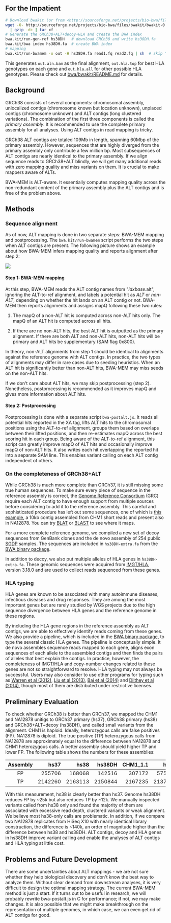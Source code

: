 ## For the Impatient

```sh
# Download bwakit (or from <http://sourceforge.net/projects/bio-bwa/files/bwakit/> manually)
wget -O- http://sourceforge.net/projects/bio-bwa/files/bwakit/bwakit-0.7.12_x64-linux.tar.bz2/download \
  | gzip -dc | tar xf -
# Generate the GRCh38+ALT+decoy+HLA and create the BWA index
bwa.kit/run-gen-ref hs38DH   # download GRCh38 and write hs38DH.fa
bwa.kit/bwa index hs38DH.fa  # create BWA index
# mapping
bwa.kit/run-bwamem -o out -H hs38DH.fa read1.fq read2.fq | sh  # skip "|sh" to show command lines
```

This generates `out.aln.bam` as the final alignment, `out.hla.top` for best HLA
genotypes on each gene and `out.hla.all` for other possible HLA genotypes.
Please check out [bwa/bwakit/README.md][kithelp] for details.

## Background

GRCh38 consists of several components: chromosomal assembly, unlocalized contigs
(chromosome known but location unknown), unplaced contigs (chromosome unknown)
and ALT contigs (long clustered variations). The combination of the first three
components is called the *primary assembly*. It is recommended to use the
complete primary assembly for all analyses. Using ALT contigs in read mapping is
tricky.

GRCh38 ALT contigs are totaled 109Mb in length, spanning 60Mbp of the primary
assembly. However, sequences that are highly diverged from the primary assembly
only contribute a few million bp. Most subsequences of ALT contigs are nearly
identical to the primary assembly. If we align sequence reads to GRCh38+ALT
blindly, we will get many additional reads with zero mapping quality and miss
variants on them. It is crucial to make mappers aware of ALTs.

BWA-MEM is ALT-aware. It essentially computes mapping quality across the
non-redundant content of the primary assembly plus the ALT contigs and is free
of the problem above.

## Methods

### Sequence alignment

As of now, ALT mapping is done in two separate steps: BWA-MEM mapping and
postprocessing. The `bwa.kit/run-bwamem` script performs the two steps when ALT
contigs are present. The following picture shows an example about how BWA-MEM
infers mapping quality and reports alignment after step 2:

![](http://lh3lh3.users.sourceforge.net/images/alt-demo.png)

#### Step 1: BWA-MEM mapping

At this step, BWA-MEM reads the ALT contig names from "*idxbase*.alt", ignoring
the ALT-to-ref alignment, and labels a potential hit as *ALT* or *non-ALT*,
depending on whether the hit lands on an ALT contig or not. BWA-MEM then reports
alignments and assigns mapQ following these two rules:

1. The mapQ of a non-ALT hit is computed across non-ALT hits only. The mapQ of
   an ALT hit is computed across all hits.

2. If there are no non-ALT hits, the best ALT hit is outputted as the primary
   alignment. If there are both ALT and non-ALT hits, non-ALT hits will be
   primary and ALT hits be supplementary (SAM flag 0x800).

In theory, non-ALT alignments from step 1 should be identical to alignments
against the reference genome with ALT contigs. In practice, the two types of
alignments may differ in rare cases due to seeding heuristics. When an ALT hit
is significantly better than non-ALT hits, BWA-MEM may miss seeds on the
non-ALT hits.

If we don't care about ALT hits, we may skip postprocessing (step 2).
Nonetheless, postprocessing is recommended as it improves mapQ and gives more
information about ALT hits.

#### Step 2: Postprocessing

Postprocessing is done with a separate script `bwa-postalt.js`. It reads all
potential hits reported in the XA tag, lifts ALT hits to the chromosomal
positions using the ALT-to-ref alignment, groups them based on overlaps between
their lifted positions, and then re-estimates mapQ across the best scoring hit
in each group. Being aware of the ALT-to-ref alignment, this script can greatly
improve mapQ of ALT hits and occasionally improve mapQ of non-ALT hits. It also
writes each hit overlapping the reported hit into a separate SAM line. This
enables variant calling on each ALT contig independent of others.

### On the completeness of GRCh38+ALT

While GRCh38 is much more complete than GRCh37, it is still missing some true
human sequences. To make sure every piece of sequence in the reference assembly
is correct, the [Genome Reference Consortium][grc] (GRC) require each ALT contig
to have enough support from multiple sources before considering to add it to the
reference assembly. This careful and sophisticated procedure has left out some
sequences, one of which is [this example][novel], a 10kb contig assembled from
CHM1 short reads and present also in NA12878. You can try [BLAT][blat] or
[BLAST][blast] to see where it maps.

For a more complete reference genome, we compiled a new set of decoy sequences
from GenBank clones and the de novo assembly of 254 public [SGDP][sgdp] samples.
The sequences are included in `hs38DH-extra.fa` from the [BWA binary
package][res].

In addition to decoy, we also put multiple alleles of HLA genes in
`hs38DH-extra.fa`. These genomic sequences were acquired from [IMGT/HLA][hladb],
version 3.18.0 and are used to collect reads sequenced from these genes.

### HLA typing

HLA genes are known to be associated with many autoimmune diseases, infectious
diseases and drug responses. They are among the most important genes but are
rarely studied by WGS projects due to the high sequence divergence between
HLA genes and the reference genome in these regions.

By including the HLA gene regions in the reference assembly as ALT contigs, we
are able to effectively identify reads coming from these genes. We also provide
a pipeline, which is included in the [BWA binary package][res], to type the
several classic HLA genes. The pipeline is conceptually simple. It de novo
assembles sequence reads mapped to each gene, aligns exon sequences of each
allele to the assembled contigs and then finds the pairs of alleles that best
explain the contigs. In practice, however, the completeness of IMGT/HLA and
copy-number changes related to these genes are not so straightforward to
resolve. HLA typing may not always be successful. Users may also consider to use
other programs for typing such as [Warren et al (2012)][hla4], [Liu et al
(2013)][hla2], [Bai et al (2014)][hla3] and [Dilthey et al (2014)][hla1], though
most of them are distributed under restrictive licenses.

## Preliminary Evaluation

To check whether GRCh38 is better than GRCh37, we mapped the CHM1 and NA12878
unitigs to GRCh37 primary (hs37), GRCh38 primary (hs38) and GRCh38+ALT+decoy
(hs38DH), and called small variants from the alignment. CHM1 is haploid.
Ideally, heterozygous calls are false positives (FP). NA12878 is diploid. The
true positive (TP) heterozygous calls from NA12878 are approximately equal
to the difference between NA12878 and CHM1 heterozygous calls. A better assembly
should yield higher TP and lower FP. The following table shows the numbers for
these assemblies:

|Assembly|hs37   |hs38   |hs38DH|CHM1_1.1|  huref|
|:------:|------:|------:|------:|------:|------:|
|FP      | 255706| 168068| 142516|307172 | 575634|
|TP      |2142260|2163113|2150844|2167235|2137053|

With this measurement, hs38 is clearly better than hs37. Genome hs38DH reduces
FP by ~25k but also reduces TP by ~12k. We manually inspected variants called
from hs38 only and found the majority of them are associated with excessive read
depth, clustered variants or weak alignment. We believe most hs38-only calls are
problematic. In addition, if we compare two NA12878 replicates from HiSeq X10
with nearly identical library construction, the difference is ~140k, an order
of magnitude higher than the difference between hs38 and hs38DH. ALT contigs,
decoy and HLA genes in hs38DH improve variant calling and enable the analyses of
ALT contigs and HLA typing at little cost.

## Problems and Future Development

There are some uncertainties about ALT mappings - we are not sure whether they
help biological discovery and don't know the best way to analyze them. Without
clear demand from downstream analyses, it is very difficult to design the
optimal mapping strategy. The current BWA-MEM method is just a start. If it
turns out to be useful in research, we will probably rewrite bwa-postalt.js in C
for performance; if not, we may make changes. It is also possible that we might
make breakthrough on the representation of multiple genomes, in which case, we
can even get rid of ALT contigs for good.



[res]: https://sourceforge.net/projects/bio-bwa/files/bwakit
[sb]: https://github.com/GregoryFaust/samblaster
[grc]: http://www.ncbi.nlm.nih.gov/projects/genome/assembly/grc/
[novel]: https://gist.github.com/lh3/9935148b71f04ba1a8cc
[blat]: https://genome.ucsc.edu/cgi-bin/hgBlat
[blast]: http://blast.st-va.ncbi.nlm.nih.gov/Blast.cgi?PROGRAM=blastn&PAGE_TYPE=BlastSearch&LINK_LOC=blasthome
[sgdp]: http://www.simonsfoundation.org/life-sciences/simons-genome-diversity-project/
[hladb]: http://www.ebi.ac.uk/ipd/imgt/hla/
[grcdef]: http://www.ncbi.nlm.nih.gov/projects/genome/assembly/grc/info/definitions.shtml
[hla1]: http://biorxiv.org/content/early/2014/07/08/006973
[hlalink]: http://www.hladiseaseassociations.com
[hlatools]: https://www.biostars.org/p/93245/
[hla2]: http://nar.oxfordjournals.org/content/41/14/e142.full.pdf+html
[hla3]: http://www.biomedcentral.com/1471-2164/15/325
[hla4]: http://genomemedicine.com/content/4/12/95
[kithelp]: https://github.com/lh3/bwa/tree/master/bwakit
